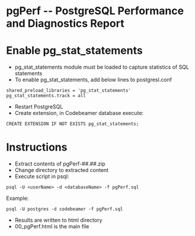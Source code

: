 # pgPerf -- PostgreSQL Performance and Diagnostics Report

# Enable pg_stat_statements
- pg_stat_statements module must be loaded to capture statistics of SQL statements
- To enable pg_stat_statements, add below lines to postgresl.conf
```
shared_preload_libraries = 'pg_stat_statements'
pg_stat_statements.track = all
```
- Restart PostgreSQL
- Create extension, in Codebeamer database execute:
```
CREATE EXTENSION IF NOT EXISTS pg_stat_statements;
```

# Instructions
- Extract contents of pgPerf-##.##.zip
- Change directory to extracted content
- Execute script in psql:

```psql -U <userName> -d <databaseName> -f pgPerf.sql```

Example:
```
psql -U postgres -d codebeamer -f pgPerf.sql
```

- Results are written to html directory
- 00_pgPerf.html is the main file
